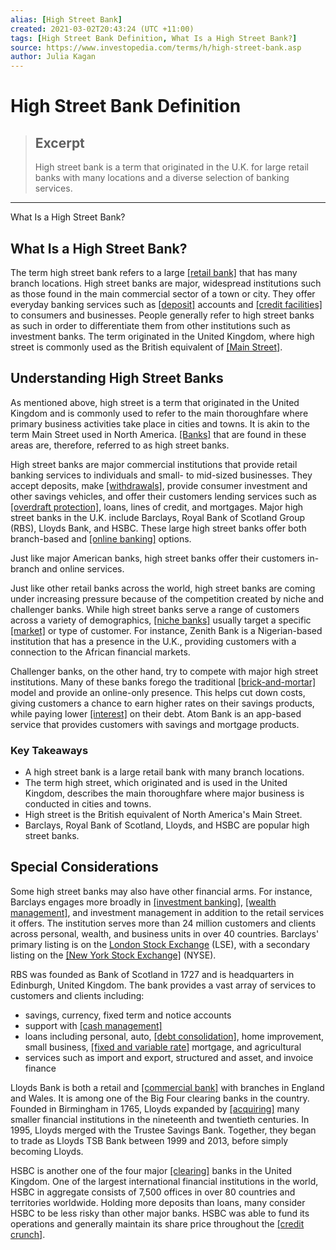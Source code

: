 ```yaml
---
alias: [High Street Bank]
created: 2021-03-02T20:43:24 (UTC +11:00)
tags: [High Street Bank Definition, What Is a High Street Bank?]
source: https://www.investopedia.com/terms/h/high-street-bank.asp
author: Julia Kagan
---
```


# High Street Bank Definition

> ## Excerpt
> High street bank is a term that originated in the U.K. for large retail banks with many locations and a diverse selection of banking services.

---

What Is a High Street Bank?
## What Is a High Street Bank?

The term high street bank refers to a large [[retail bank]](https://www.investopedia.com/terms/r/retailbanking.asp) that has many branch locations. High street banks are major, widespread institutions such as those found in the main commercial sector of a town or city. They offer everyday banking services such as [[deposit]](https://www.investopedia.com/terms/d/deposit.asp) accounts and [[credit facilities]](https://www.investopedia.com/terms/c/creditfacility.asp) to consumers and businesses. People generally refer to high street banks as such in order to differentiate them from other institutions such as investment banks. The term originated in the United Kingdom, where high street is commonly used as the British equivalent of [[Main Street]](https://www.investopedia.com/terms/m/mainstreet.asp).

## Understanding High Street Banks

As mentioned above, high street is a term that originated in the United Kingdom and is commonly used to refer to the main thoroughfare where primary business activities take place in cities and towns. It is akin to the term Main Street used in North America. [[Banks]](https://www.investopedia.com/terms/b/bank.asp) that are found in these areas are, therefore, referred to as high street banks.

High street banks are major commercial institutions that provide retail banking services to individuals and small- to mid-sized businesses. They accept deposits, make [[withdrawals]](https://www.investopedia.com/terms/w/withdrawal.asp), provide consumer investment and other savings vehicles, and offer their customers lending services such as [[overdraft protection]](https://www.investopedia.com/terms/o/overdraft-protection.asp), loans, lines of credit, and mortgages. Major high street banks in the U.K. include Barclays, Royal Bank of Scotland Group (RBS), Lloyds Bank, and HSBC. These large high street banks offer both branch-based and [[online banking]](https://www.investopedia.com/terms/o/onlinebanking.asp) options.

Just like major American banks, high street banks offer their customers in-branch and online services.

Just like other retail banks across the world, high street banks are coming under increasing pressure because of the competition created by niche and challenger banks. While high street banks serve a range of customers across a variety of demographics, [[niche banks]](https://www.investopedia.com/terms/n/niche_banks.asp) usually target a specific [[market]](https://www.investopedia.com/terms/m/market.asp) or type of customer. For instance, Zenith Bank is a Nigerian-based institution that has a presence in the U.K., providing customers with a connection to the African financial markets.

Challenger banks, on the other hand, try to compete with major high street institutions. Many of these banks forego the traditional [[brick-and-mortar]](https://www.investopedia.com/terms/b/brickandmortar.asp) model and provide an online-only presence. This helps cut down costs, giving customers a chance to earn higher rates on their savings products, while paying lower [[interest]](https://www.investopedia.com/terms/i/interest.asp) on their debt. Atom Bank is an app-based service that provides customers with savings and mortgage products.

### Key Takeaways

-   A high street bank is a large retail bank with many branch locations.
-   The term high street, which originated and is used in the United Kingdom, describes the main thoroughfare where major business is conducted in cities and towns.
-   High street is the British equivalent of North America's Main Street.
-   Barclays, Royal Bank of Scotland, Lloyds, and HSBC are popular high street banks.

## Special Considerations

Some high street banks may also have other financial arms. For instance, Barclays engages more broadly in [[investment banking]](https://www.investopedia.com/terms/i/investment-banking.asp), [[wealth management]](https://www.investopedia.com/terms/w/wealthmanagement.asp), and investment management in addition to the retail services it offers. The institution serves more than 24 million customers and clients across personal, wealth, and business units in over 40 countries. Barclays' primary listing is on the [London Stock Exchange](https://www.investopedia.com/terms/l/lse.asp) (LSE), with a secondary listing on the [[New York Stock Exchange]](https://www.investopedia.com/terms/n/nyse.asp) (NYSE).

RBS was founded as Bank of Scotland in 1727 and is headquarters in Edinburgh, United Kingdom. The bank provides a vast array of services to customers and clients including:

-   savings, currency, fixed term and notice accounts
-   support with [[cash management]](https://www.investopedia.com/terms/c/cash-management.asp)
-   loans including personal, auto, [[debt consolidation]](https://www.investopedia.com/terms/d/debtconsolidation.asp), home improvement, small business, [[fixed and variable rate]](https://www.investopedia.com/ask/answers/07/fixed-variable.asp) mortgage, and agricultural
-   services such as import and export, structured and asset, and invoice finance

Lloyds Bank is both a retail and [[commercial bank]](https://www.investopedia.com/terms/c/commercialbank.asp) with branches in England and Wales. It is among one of the Big Four clearing banks in the country. Founded in Birmingham in 1765, Lloyds expanded by [[acquiring]](https://www.investopedia.com/terms/a/acquisition.asp) many smaller financial institutions in the nineteenth and twentieth centuries. In 1995, Lloyds merged with the Trustee Savings Bank. Together, they began to trade as Lloyds TSB Bank between 1999 and 2013, before simply becoming Lloyds.

HSBC is another one of the four major [[clearing]](https://www.investopedia.com/terms/c/clearing.asp) banks in the United Kingdom. One of the largest international financial institutions in the world, HSBC in aggregate consists of 7,500 offices in over 80 countries and territories worldwide. Holding more deposits than loans, many consider HSBC to be less risky than other major banks. HSBC was able to fund its operations and generally maintain its share price throughout the [[credit crunch]](https://www.investopedia.com/terms/c/creditcrunch.asp).
